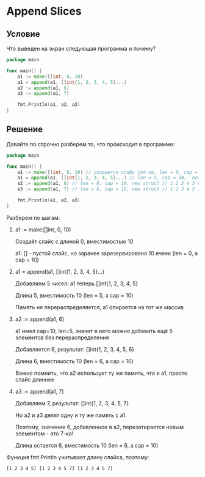 # Append Slices

## Условие

Что выведен на экран следующая программа и почему?

```go
package main

func main() {
    a1 := make([]int, 0, 10)
    a1 = append(a1, []int{1, 2, 3, 4, 5}...)
    a2 := append(a1, 6)
    a3 := append(a1, 7)

    fmt.Println(a1, a2, a3)
}
```

## Решение

Давайте по строчно разберем то, что происходит в программе:

```go
package main

func main() {
    a1 := make([]int, 0, 10) // создается слайс int-ов, len = 0, cap = 10
    a1 = append(a1, []int{1, 2, 3, 4, 5}...) // len = 5, cap = 10,  new struct // 1 2 3 4 5
    a2 := append(a1, 6) // len = 6, cap = 10, new struct // 1 2 3 4 5 6
    a3 := append(a1, 7) // len = 6, cap = 10, new struct // 1 2 3 4 5 7

    fmt.Println(a1, a2, a3)
}
```

Разберем по шагам:

1. a1 := make([]int, 0, 10)

    Создаёт слайс с длиной 0, вместимостью 10

    a1: [] - пустой слайс, но заранее зарезервировано 10 ячеек (len = 0, а cap = 10)

2. a1 = append(a1, []int{1, 2, 3, 4, 5}...)

    Добавляем 5 чисел: a1 теперь []int{1, 2, 3, 4, 5}

    Длина 5, вместимость 10 (len = 5, а cap = 10)

    Память не перераспределяется, a1 опирается на тот же массив

3. a2 := append(a1, 6)

    a1 имел cap=10, len=5, значит в него можно добавить ещё 5 элементов без перераспределения

    Добавляется 6, результат: []int{1, 2, 3, 4, 5, 6}

    Длина 6, вместимость 10 (len = 6, а cap = 10)

    Важно помнить, что a2 использует ту же память, что и a1, просто слайс длиннее

4. a3 := append(a1, 7)

    Добавляем 7, результат: []int{1, 2, 3, 4, 5, 7}

    Но a2 и a3 делят одну и ту же память с a1.

    Поэтому, значение 6, добавленное в a2, перезатирается новым элементом - это 7-ка!

    Длина остается 6, вместимость 10 (len = 6, а cap = 10)

Функция fmt.Println учитывает длину слайса, поэтому:

```text
[1 2 3 4 5] [1 2 3 4 5 7] [1 2 3 4 5 7]
```
